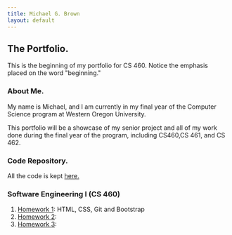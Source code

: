```yaml
---
title: Michael G. Brown   
layout: default
---
```

## The Portfolio.

This is the beginning of my portfolio for CS 460. Notice the emphasis placed on the word "beginning."

### About Me.

My name is Michael, and I am currently in my final year of the Computer Science program at Western Oregon University.

This portfolio will be a showcase of my senior project and all of my work done during the final year of the program, including CS460,CS 461, and CS 462.

### Code Repository.

All the code is kept [here.](https://github.com/mgeorgebrown89/CS-Portfolio)

### Software Engineering I (CS 460)

1. [Homework 1](): HTML, CSS, Git and Bootstrap
2. [Homework 2](): 
3. [Homework 3](): 
